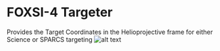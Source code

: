 # FOXSI-4 Targeter
Provides the Target Coordinates in the Helioprojective frame for either Science or SPARCS targeting
![alt text](https://github.com/orromeo/foxsi_targeter/blob/master/HMI_TestImage.png?raw=true)
